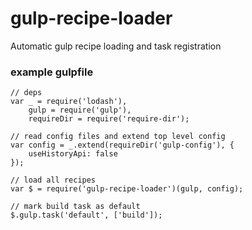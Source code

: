 # gulp-recipe-loader
Automatic gulp recipe loading and task registration

### example gulpfile
    // deps
    var _ = require('lodash'), 
        gulp = require('gulp'),
        requireDir = require('require-dir');

    // read config files and extend top level config
    var config = _.extend(requireDir('gulp-config'), {
        useHistoryApi: false
    });
    
    // load all recipes
    var $ = require('gulp-recipe-loader')(gulp, config);
    
    // mark build task as default
    $.gulp.task('default', ['build']);
